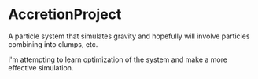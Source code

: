 AccretionProject
================

A particle system that simulates gravity and hopefully will involve particles combining into clumps, etc.

I'm attempting to learn optimization of the system and make a more effective simulation.

